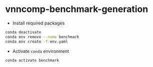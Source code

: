 # vnncomp-benchmark-generation


- Install required packages 
```bash
conda deactivate
conda env remove --name benchmark
conda env create -f env.yaml
```


- Activate `conda` environment

```bash
conda activate benchmark
```